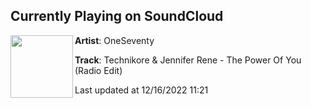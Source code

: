 ## Currently Playing on SoundCloud

[<img align="left" width="100" src="https://i1.sndcdn.com/artworks-Xf535JU0RwUtrcrF-May1bQ-t500x500.jpg">](https://soundcloud.com/oneseventy/technikore-jennifer-rene-the-power-of-you-radio-edit)

**Artist**: OneSeventy 

**Track**: Technikore & Jennifer Rene - The Power Of You (Radio Edit)

Last updated at 12/16/2022 11:21
